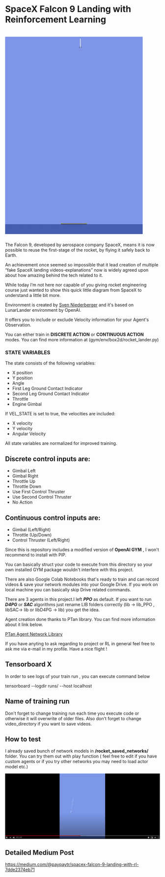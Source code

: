 # SpaceX Falcon 9 Landing with Reinforcement Learning 

# ![GIF](videogifwhatever.gif)

The Falcon 9, developed by aerospace company SpaceX, means it is now possible to reuse the first-stage of the rocket, by flying it safely back to Earth.

An achievement once seemed so impossible that it lead creation of multiple “fake SpaceX landing videos-explanations” now is widely agreed upon about how amazing behind the tech related to it.

While today I’m not here nor capable of you giving rocket engineering course just wanted to show this quick little diagram from SpaceX to understand a little bit more.

Environment is created by [Sven Niederberger](https://github.com/EmbersArc) and it's based on LunarLander environment by OpenAI.

 

It offers you to include or exclude Velocity information for your Agent's Observation. 

You can either train in **DISCRETE ACTION**  or **CONTINUOUS ACTION** modes.
You can find more information at (gym/env/box2d/rocket_lander.py)



### STATE VARIABLES  
The state consists of the following variables:
  * X position  
  * Y position  
  * Angle  
  * First Leg Ground Contact Indicator  
  * Second Leg Ground Contact Indicator  
  * Throttle  
  * Engine Gimbal  
  
If VEL_STATE is set to true, the velocities are included:  
  * X velocity  
  * Y velocity  
  * Angular Velocity  
  
All state variables are normalized for improved training.
    

## Discrete control inputs are:
* Gimbal Left
* Gimbal Right
* Throttle Up
* Throttle Down
* Use First Control Thruster
* Use Second Control Thruster
* No Action
## Continuous control inputs are:
* Gimbal (Left/Right)
* Throttle (Up/Down)
* Control Thruster (Left/Right)

Since this is repository includes a modified version of **OpenAI GYM** , I won't recommend to install with PIP.

You can basically struct your code to execute from this directory so your own installed GYM package wouldn't interfere with this project. 

There are also Google Colab Notebooks that's ready to train and can record videos & save your network modules into your Google Drive.
If you work on local machine you can basically skip Drive related commands.

There are 3 agents in this project.I left ***PPO*** as default. If you want to run ***D4PG*** or ***SAC*** algorithms just rename LIB folders correctly
(lib -> lib_PPO ,  libSAC-> lib  or libD4PG -> lib) you get the idea.

Agent creation done thanks to PTan library. You can find more information about it link below.

[PTan Agent Network Library](https://github.com/Shmuma/ptan)

If you have anyting to ask regarding to project or RL in general feel free to ask me via e-mail in my profile.
Have a nice flight !


## Tensorboard X 

In order to see logs of your train run , you can execute command below

tensorboard --logdir runs/ --host localhost

## Name of training run

Don't forget to change training run each time you execute code or otherwise it will overwrite of older files.
Also don't forget to change video_directory if you want to save videos.

## How to test 

I already saved bunch of network models in **/rocket_saved_networks/** folder.  You can try them out with play function ( feel free to edit if you have custom agents or if you try other networks you may need to load actor model etc.)


[![Everything Is AWESOME](youtube.png)](https://www.youtube.com/watch?v=z-j82WmZojY "Everything Is AWESOME")

## Detailed Medium Post

https://medium.com/@paypaytr/spacex-falcon-9-landing-with-rl-7dde2374eb71
